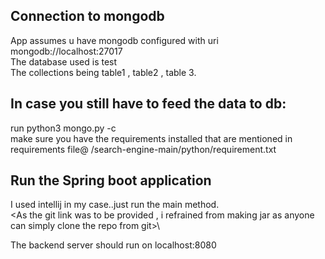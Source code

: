 ## Connection to mongodb
App assumes u have mongodb configured with uri mongodb://localhost:27017\
The database used is test\
The collections being table1 , table2 , table 3.

## In case you still have to feed the data to db:

run python3 mongo.py <textfile to be stored into db> -c <collection name of form table x>\
make sure you have the requirements installed that are mentioned in requirements file@ /search-engine-main/python/requirement.txt

## Run the Spring boot application  
I used intellij in my case..just run the main method.\
<As the git link was to be provided , i refrained from making jar as anyone can simply clone the repo from git>\

The backend server should run on localhost:8080
